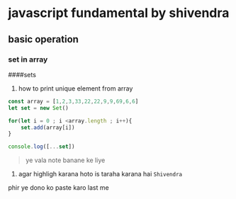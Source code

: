 # javascript fundamental by shivendra

## basic operation

### set in array
####sets

1. how to print unique element from array
```js
const array = [1,2,3,33,22,22,9,9,69,6,6]
let set = new Set()

for(let i = 0 ; i <array.length ; i++){
    set.add(array[i])
}

console.log([...set])
```
> ye vala note banane ke liye 
1. agar highligh karana hoto is taraha karana hai `Shivendra`

 phir ye dono ko paste karo last me


